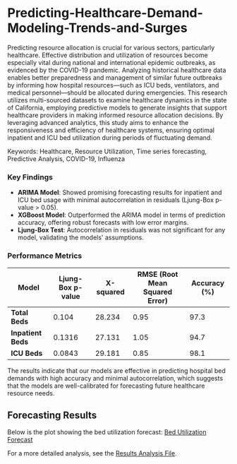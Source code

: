 # Predicting-Healthcare-Demand-Modeling-Trends-and-Surges
Predicting resource allocation is crucial for various sectors, particularly healthcare. Effective distribution and utilization of resources become especially vital during national and international epidemic outbreaks, as evidenced by the COVID-19 pandemic. Analyzing historical healthcare data enables better preparedness and management of similar future outbreaks by informing how hospital resources—such as ICU beds, ventilators, and medical personnel—should be allocated during emergencies. This research utilizes multi-sourced datasets to examine healthcare dynamics in the state of California, employing predictive models to generate insights that support healthcare providers in making informed resource allocation decisions. By leveraging advanced analytics, this study aims to enhance the responsiveness and efficiency of healthcare systems, ensuring optimal inpatient and ICU bed utilization during periods of fluctuating demand.


Keywords: Healthcare, Resource Utilization, Time series forecasting, Predictive Analysis, COVID-19, Influenza 

### Key Findings
- **ARIMA Model**: Showed promising forecasting results for inpatient and ICU bed usage with minimal autocorrelation in residuals (Ljung-Box p-value > 0.05).
- **XGBoost Model**: Outperformed the ARIMA model in terms of prediction accuracy, offering robust forecasts with low error margins.
- **Ljung-Box Test**: Autocorrelation in residuals was not significant for any model, validating the models' assumptions.

### Performance Metrics

| Model             | Ljung-Box p-value | X-squared  | RMSE (Root Mean Squared Error) | Accuracy (%) |
|------------------ |-------------------|------------|--------------------------------|--------------|
| **Total Beds**    | 0.104             | 28.234     | 0.95                           | 97.3         |
| **Inpatient Beds**| 0.1316            | 27.131     | 1.05                           | 94.7         |
| **ICU Beds**      | 0.0843            | 29.181     | 0.85                           | 98.1         |

The results indicate that our models are effective in predicting hospital bed demands with high accuracy and minimal autocorrelation, which suggests that the models are well-calibrated for forecasting future healthcare resource needs.

## Forecasting Results

Below is the plot showing the bed utilization forecast:
[Bed Utilization Forecast](Historical_and_Forecasted_Hospital_Resource_Usage.png)

For a more detailed analysis, see the [Results Analysis File](results.md).
